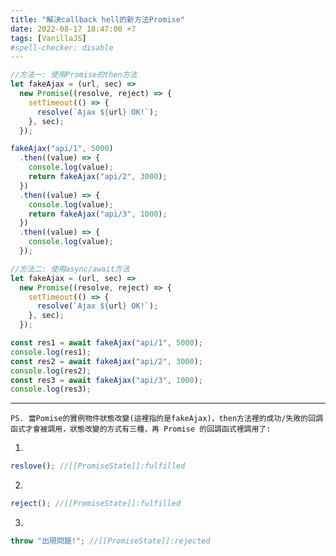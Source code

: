 ```yaml
---
title: "解決callback hell的新方法Promise"
date: 2022-08-17 18:47:00 +7
tags: [VanillaJS]
#spell-checker: disable
---
```


```js
//方法一: 使用Promise的then方法
let fakeAjax = (url, sec) =>
  new Promise((resolve, reject) => {
    setTimeout(() => {
      resolve(`Ajax ${url} OK!`);
    }, sec);
  });

fakeAjax("api/1", 5000)
  .then((value) => {
    console.log(value);
    return fakeAjax("api/2", 3000);
  })
  .then((value) => {
    console.log(value);
    return fakeAjax("api/3", 1000);
  })
  .then((value) => {
    console.log(value);
  });
```

```js
//方法二: 使用async/await方法
let fakeAjax = (url, sec) =>
  new Promise((resolve, reject) => {
    setTimeout(() => {
      resolve(`Ajax ${url} OK!`);
    }, sec);
  });

const res1 = await fakeAjax("api/1", 5000);
console.log(res1);
const res2 = await fakeAjax("api/2", 3000);
console.log(res2);
const res3 = await fakeAjax("api/3", 1000);
console.log(res3);
```

---

`PS. 當Pomise的實例物件狀態改變(這裡指的是fakeAjax)，then方法裡的成功/失敗的回調函式才會被調用，狀態改變的方式有三種，再 Promise 的回調函式裡調用了:`

1.

```js
reslove(); //[[PromiseState]]:fulfilled
```

2.

```js
reject(); //[[PromiseState]]:fulfilled
```

3.

```js
throw "出現問題!"; //[[PromiseState]]:rejected
```
